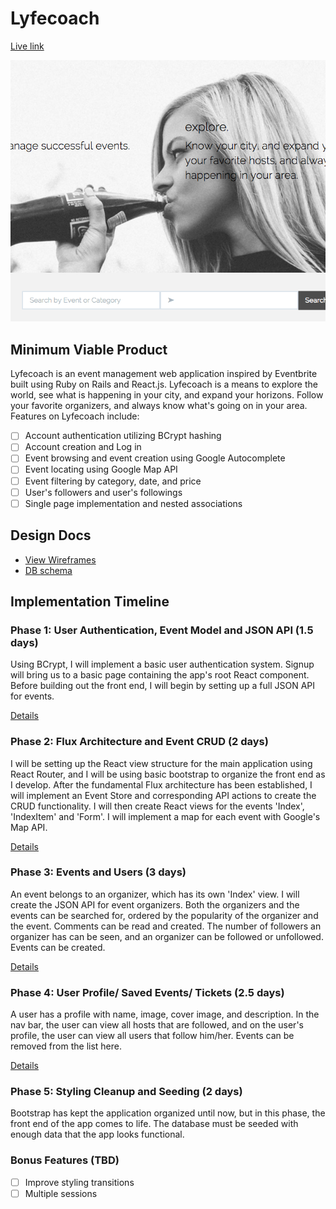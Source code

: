 # Lyfecoach

[Live link][link]

[link]: http://www.lyfecoach.io

[![Screenshot](/app/assets/images/screenshot.png)](//github.com/PatrickLi727/Lyfecoach/)

## Minimum Viable Product

Lyfecoach is an event management web application inspired by Eventbrite built
using Ruby on Rails and React.js. Lyfecoach is a means to explore the world,
see what is happening in your city, and expand your horizons. Follow your
favorite organizers, and always know what's going on in your area. Features on
Lyfecoach include:

- [ ] Account authentication utilizing BCrypt hashing
- [ ] Account creation and Log in
- [ ] Event browsing and event creation using Google Autocomplete
- [ ] Event locating using Google Map API
- [ ] Event filtering by category, date, and price
- [ ] User's followers and user's followings
- [ ] Single page implementation and nested associations

## Design Docs
* [View Wireframes][view]
* [DB schema][schema]

[view]: ./docs/views.md
[schema]: ./docs/schema.md

## Implementation Timeline

### Phase 1: User Authentication, Event Model and JSON API (1.5 days)

Using BCrypt, I will implement a basic user authentication system.
Signup will bring us to a basic page containing the app's root React
component. Before building out the front end, I will begin by setting
up a full JSON API for events.

[Details][phase-one]

### Phase 2: Flux Architecture and Event CRUD (2 days)

I will be setting up the React view structure for the main application
using React Router, and I will be using basic bootstrap to organize the
front end as I develop. After the fundamental Flux architecture has been
established, I will implement an Event Store and corresponding API actions
to create the CRUD functionality. I will then create React views for the
events 'Index', 'IndexItem' and 'Form'. I will implement a map for each event
with Google's Map API.

[Details][phase-two]

### Phase 3: Events and Users (3 days)

An event belongs to an organizer, which has its own 'Index' view. I will create
the JSON API for event organizers. Both the organizers and the events can be searched
for, ordered by the popularity of the organizer and the event. Comments can be
read and created. The number of followers an organizer has can be seen, and
an organizer can be followed or unfollowed. Events can be created.

[Details][phase-three]

### Phase 4: User Profile/ Saved Events/ Tickets (2.5 days)

A user has a profile with name, image, cover image, and description. In the nav
bar, the user can view all hosts that are followed, and on the user's profile,
the user can view all users that follow him/her. Events can be removed from the
list here.

[Details][phase-four]

### Phase 5: Styling Cleanup and Seeding (2 days)
  Bootstrap has kept the application organized until now, but in this phase,
the front end of the app comes to life. The database must be seeded with enough
data that the app looks functional.

### Bonus Features (TBD)
- [ ] Improve styling transitions
- [ ] Multiple sessions

[phase-one]: ./docs/phases/phase1.md
[phase-two]: ./docs/phases/phase2.md
[phase-three]: ./docs/phases/phase3.md
[phase-four]: ./docs/phases/phase4.md
